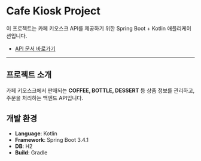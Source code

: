 # Cafe Kiosk Project

이 프로젝트는 카페 키오스크 API를 제공하기 위한 Spring Boot + Kotlin 애플리케이션입니다.

- [API 문서 바로가기](https://wooosup.github.io/cafekiosk/)

---

## 프로젝트 소개
카페 키오스크에서 판매되는 **COFFEE, BOTTLE, DESSERT** 등 상품 정보를 관리하고, 주문을 처리하는 백엔드 API입니다.

## 개발 환경
- **Language**: Kotlin
- **Framework**: Spring Boot 3.4.1
- **DB**: H2
- **Build**: Gradle


